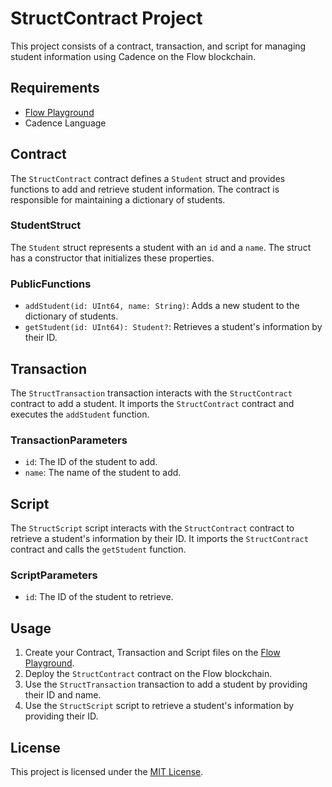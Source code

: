 # StructContract Project

This project consists of a contract, transaction, and script for managing student information using Cadence on the Flow blockchain.


## Requirements

- [Flow Playground](https://play.flow.com/)
- Cadence Language

## Contract

The `StructContract` contract defines a `Student` struct and provides functions to add and retrieve student information. The contract is responsible for maintaining a dictionary of students.

### StudentStruct

The `Student` struct represents a student with an `id` and a `name`. The struct has a constructor that initializes these properties.

### PublicFunctions

- `addStudent(id: UInt64, name: String)`: Adds a new student to the dictionary of students.
- `getStudent(id: UInt64): Student?`: Retrieves a student's information by their ID.

## Transaction

The `StructTransaction` transaction interacts with the `StructContract` contract to add a student. It imports the `StructContract` contract and executes the `addStudent` function.

### TransactionParameters

- `id`: The ID of the student to add.
- `name`: The name of the student to add.

## Script

The `StructScript` script interacts with the `StructContract` contract to retrieve a student's information by their ID. It imports the `StructContract` contract and calls the `getStudent` function.

### ScriptParameters

- `id`: The ID of the student to retrieve.

## Usage

1. Create your Contract, Transaction and Script files on the [Flow Playground](https://play.flow.com/).
2. Deploy the `StructContract` contract on the Flow blockchain.
3. Use the `StructTransaction` transaction to add a student by providing their ID and name.
4. Use the `StructScript` script to retrieve a student's information by providing their ID.

## License

This project is licensed under the [MIT License](LICENSE).
